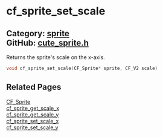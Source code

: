 [//]: # (This file is automatically generated by Cute Framework's docs parser.)
[//]: # (Do not edit this file by hand!)
[//]: # (See: https://github.com/RandyGaul/cute_framework/blob/master/samples/docs_parser.cpp)
[](../header.md ':include')

# cf_sprite_set_scale

Category: [sprite](/api_reference?id=sprite)  
GitHub: [cute_sprite.h](https://github.com/RandyGaul/cute_framework/blob/master/include/cute_sprite.h)  
---

Returns the sprite's scale on the x-axis.

```cpp
void cf_sprite_set_scale(CF_Sprite* sprite, CF_V2 scale)
```

## Related Pages

[CF_Sprite](/sprite/cf_sprite.md)  
[cf_sprite_get_scale_x](/sprite/cf_sprite_get_scale_x.md)  
[cf_sprite_get_scale_y](/sprite/cf_sprite_get_scale_y.md)  
[cf_sprite_set_scale_x](/sprite/cf_sprite_set_scale_x.md)  
[cf_sprite_set_scale_y](/sprite/cf_sprite_set_scale_y.md)  
